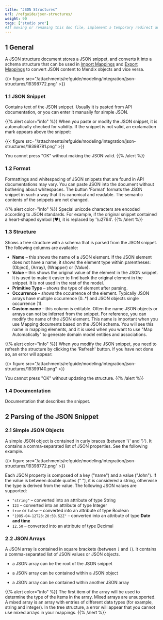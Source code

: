 ```yaml
---
title: "JSON Structures"
url: /refguide/json-structures/
weight: 90
tags: ["studio pro"]
#If moving or renaming this doc file, implement a temporary redirect and let the respective team know they should update the URL in the product. See Mapping to Products for more details.
---
```


## 1 General

A JSON structure document stores a JSON snippet, and converts it into a schema structure that can be used in [Import Mappings](/refguide/import-mappings/) and [Export Mappings](/refguide/export-mappings/) to convert JSON content to Mendix objects and vice versa. 

{{< figure src="/attachments/refguide/modeling/integration/json-structures/19398772.png" >}}

### 1.1 JSON Snippet

Contains text of the JSON snippet. Usually it is pasted from API documentation, or you can enter it manually for simple JSON.

{{% alert color="info" %}}
When you paste or modify the JSON snippet, it is automatically checked for validity. If the snippet is not valid, an exclamation mark appears above the snippet:

{{< figure src="/attachments/refguide/modeling/integration/json-structures/19398781.png" >}}

You cannot press "OK" without making the JSON valid.
{{% /alert %}}

### 1.2 Format

Formattings and whitespacing of JSON snippets that are found in API documentations may vary. You can paste JSON into the document without bothering about whitespaces. The button 'Format' formats the JSON snippet in such a way that it is canonical and readable. The semantic contents of the snippets are not changed.

{{% alert color="info" %}}
Special unicode characters are encoded according to JSON standards. For example, if the original snippet contained a heart-shaped symbol (❤️), it is replaced by '\u2764'.
{{% /alert %}}

### 1.3 Structure

Shows a tree structure with a schema that is parsed from the JSON snippet. The following columns are available:

* **Name** – this shows the name of a JSON element. If the JSON element does not have a name, it shows the element type within parentheses: (Object), (Array), (Wrapper) or (Value).
* **Value** – this shows the original value of the element in the JSON snippet. It is used to make it easier to find back the original element in the snippet. It is not used in the rest of the model.
* **Primitive Type** – shows the type of element after parsing.
* **Occurrence** – shows the occurrence of the element. Typically JSON arrays have multiple occurrence (0..*) and JSON objects single occurrence (1).
* **Custom name** – this column is editable. Often the name JSON objects or arrays can not be inferred from the snippet. For reference, you can modify the name of the JSON element. This name is important when you use Mapping documents based on the JSON schema. You will see this name in mapping elements, and it is used when you want to use "Map Automatically" to generate domain model entities and associations.

{{% alert color="info" %}}
When you modify the JSON snippet, you need to refresh the structure by clicking the 'Refresh' button. If you have not done so, an error will appear:

{{< figure src="/attachments/refguide/modeling/integration/json-structures/19399140.png" >}}

You cannot press "OK" without updating the structure.
{{% /alert %}}

### 1.4 Documentation

Documentation that describes the snippet.

## 2 Parsing of the JSON Snippet

### 2.1 Simple JSON Objects

A simple JSON object is contained in curly braces (between '{' and '}'). It contains a comma-separated list of JSON properties. See the following example.

{{< figure src="/attachments/refguide/modeling/integration/json-structures/19398772.png" >}}

Each JSON property is composed of a key ("name") and a value ("John"). If the value is between double quotes ("  "), it is considered a string, otherwise the type is derived from the value. The following JSON values are supported:

* `"string"` – converted into an attribute of type String
* `123` – converted into an attribute of type Integer
* `true` or `false` – converted into an attribute of type Boolean
* `"1985-04-12T23:20:50.52Z"` – converted into an attribute of type **Date and time**
* `12.50` – converted into an attribute of type Decimal

### 2.2 JSON Arrays

A JSON array is contained in square brackets (between `[` and `]`). It contains a comma-separated list of JSON values or JSON objects.

* a JSON array can be the root of the JSON snippet

* a JSON array can be contained within a JSON object

* a JSON array can be contained within another JSON array

{{% alert color="info" %}}
The first item of the array will be used to determine the type of the items in the array. Mixed arrays are unsupported. A mixed array is an array with entries of different data types (for example, string and integer). In the tree structure, a error will appear that you cannot use mixed arrays in your mappings.
{{% /alert %}}
